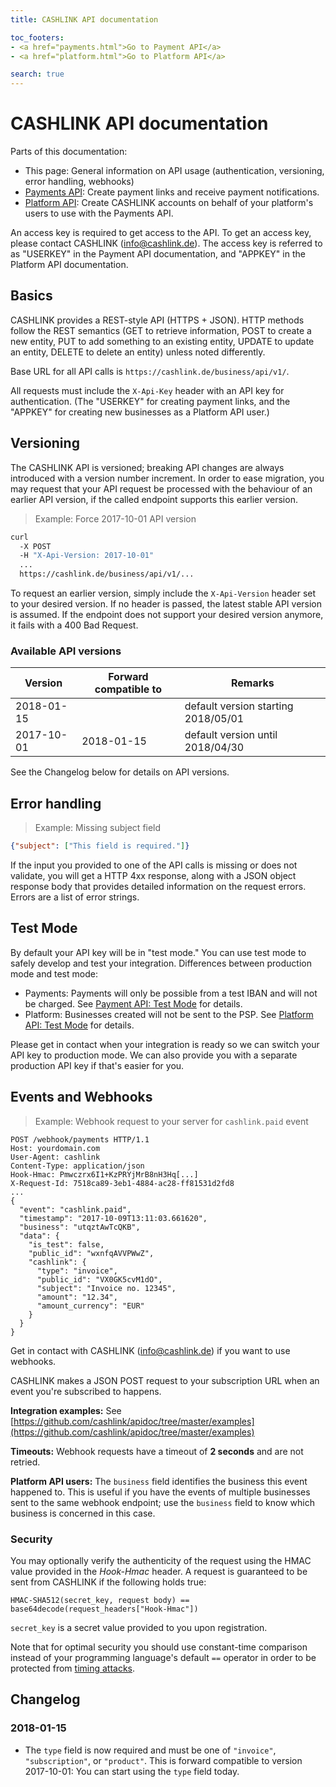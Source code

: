 ```yaml
---
title: CASHLINK API documentation

toc_footers:
- <a href="payments.html">Go to Payment API</a>
- <a href="platform.html">Go to Platform API</a>

search: true
---
```


# CASHLINK API documentation

Parts of this documentation:

- This page: General information on API usage (authentication, versioning, error handling, webhooks)
- [Payments API](payments.html): Create payment links and receive payment notifications.
- [Platform API](platform.html): Create CASHLINK accounts on behalf of your platform's users to use with the Payments API.

An access key is required to get access to the API. To get an access key, please contact CASHLINK (info@cashlink.de). The access key is referred to as "USERKEY" in the Payment API documentation, and "APPKEY" in the Platform API documentation.

## Basics

CASHLINK provides a REST-style API (HTTPS + JSON). HTTP methods follow the REST semantics (GET to retrieve information, POST to create a new entity, PUT to add something to an existing entity, UPDATE to update an entity, DELETE to delete an entity) unless noted differently.

Base URL for all API calls is `https://cashlink.de/business/api/v1/`.

All requests must include the `X-Api-Key` header with an API key for authentication. (The "USERKEY" for creating payment links, and the "APPKEY" for creating new businesses as a Platform API user.)

## Versioning
The CASHLINK API is versioned; breaking API changes are always introduced with a version number increment. In order to ease migration, you may request that your API request be processed with the behaviour of an earlier API version, if the called endpoint supports this earlier version.

> Example: Force 2017-10-01 API version

```sh
curl
  -X POST
  -H "X-Api-Version: 2017-10-01"
  ...
  https://cashlink.de/business/api/v1/...
```

To request an earlier version, simply include the `X-Api-Version` header set to your desired version. If no header is passed, the latest stable API version is assumed. If the endpoint does not support your desired version anymore, it fails with a 400 Bad Request.

### Available API versions

Version    | Forward compatible to | Remarks
-----------|-----------------------|----------------------
2018-01-15 |                       | default version starting 2018/05/01
2017-10-01 | 2018-01-15            | default version until 2018/04/30

See the Changelog below for details on API versions.

## Error handling

> Example: Missing subject field

```json
{"subject": ["This field is required."]}
```

If the input you provided to one of the API calls is missing or does not validate, you will get a HTTP 4xx response, along with a JSON object response body that provides detailed information on the request errors. Errors are a list of error strings.

## Test Mode

By default your API key will be in "test mode." You can use test mode to safely develop and test your integration.  Differences between production mode and test mode:

- Payments: Payments will only be possible from a test IBAN and will not be charged. See [Payment API: Test Mode](/payments.html#test-mode) for details.
- Platform: Businesses created will not be sent to the PSP. See [Platform API: Test Mode](/platform.html#test-mode) for details.

Please get in contact when your integration is ready so we can switch your API key to production mode. We can also provide you with a separate production API key if that's easier for you.

## Events and Webhooks

> Example: Webhook request to your server for `cashlink.paid` event

```
POST /webhook/payments HTTP/1.1
Host: yourdomain.com
User-Agent: cashlink
Content-Type: application/json
Hook-Hmac: Pmwczrx6I1+KzPRYjMrB8nH3Hq[...]
X-Request-Id: 7518ca89-3eb1-4884-ac28-ff81531d2fd8
...
{
  "event": "cashlink.paid",
  "timestamp": "2017-10-09T13:11:03.661620",
  "business": "utqztAwTcQKB",
  "data": {
    "is_test": false,
    "public_id": "wxnfqAVVPWwZ",
    "cashlink": {
      "type": "invoice",
      "public_id": "VX0GK5cvM1dO",
      "subject": "Invoice no. 12345",
      "amount": "12.34",
      "amount_currency": "EUR"
    }
  }
}
```

Get in contact with CASHLINK (info@cashlink.de) if you want to use webhooks.

CASHLINK makes a JSON POST request to your subscription URL when an event you're subscribed to happens.

**Integration examples:** See [https://github.com/cashlink/apidoc/tree/master/examples](https://github.com/cashlink/apidoc/tree/master/examples)

**Timeouts:** Webhook requests have a timeout of **2 seconds** and are not retried.

**Platform API users:** The `business` field identifies the business this event happened to. This is useful if you have the events of multiple businesses sent to the same webhook endpoint; use the `business` field to know which business is concerned in this case.

### Security

You may optionally verify the authenticity of the request using the HMAC value provided in the *Hook-Hmac* header. A request is guaranteed to be sent from CASHLINK if the following holds true:

`HMAC-SHA512(secret_key, request body) == base64decode(request_headers["Hook-Hmac"])`

`secret_key` is a secret value provided to you upon registration.

Note that for optimal security you should use constant-time comparison instead of your programming language's default `==` operator in order to be protected from [timing attacks](https://en.wikipedia.org/wiki/Timing_attack).

## Changelog

### 2018-01-15

- The `type` field is now required and must be one of `"invoice"`, `"subscription"`, or `"product"`.
  This is forward compatible to version 2017-10-01: You can start using the `type` field today.

